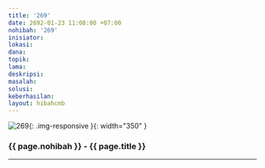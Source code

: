 ```yaml
---
title: '269'
date: 2692-01-23 11:08:00 +07:00
nohibah: '269'
inisiator: 
lokasi: 
dana: 
topik: 
lama: 
deskripsi: 
masalah: 
solusi: 
keberhasilan: 
layout: hibahcmb
---
```


![269](/static/img/hibahcmb/269.png){: .img-responsive }{: width="350" }

### {{ page.nohibah }} - {{ page.title }}

---
